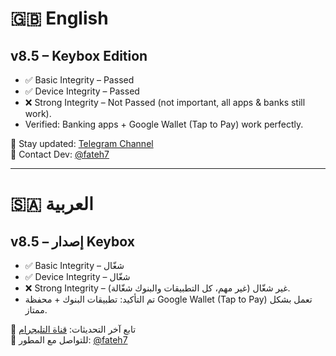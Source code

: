 # 🇬🇧 English  

## v8.5 – Keybox Edition  
- ✅ Basic Integrity – Passed  
- ✅ Device Integrity – Passed  
- ❌ Strong Integrity – Not Passed (not important, all apps & banks still work).  
- Verified: Banking apps + Google Wallet (Tap to Pay) work perfectly.  

📢 Stay updated: [Telegram Channel](https://t.me/Play_Integrityfix1)  
👤 Contact Dev: [@fateh7](https://t.me/fateh7)  

---

# 🇸🇦 العربية  

## v8.5 – إصدار Keybox  
- ✅ Basic Integrity – شغّال  
- ✅ Device Integrity – شغّال  
- ❌ Strong Integrity – غير شغّال (غير مهم، كل التطبيقات والبنوك شغّالة).  
- تم التأكيد: تطبيقات البنوك + محفظة Google Wallet (Tap to Pay) تعمل بشكل ممتاز.  

📢 تابع آخر التحديثات: [قناة التليجرام](https://t.me/Play_Integrityfix1)  
👤 للتواصل مع المطور: [@fateh7](https://t.me/fateh7)
